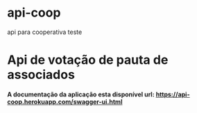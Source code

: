# api-coop
api para cooperativa teste

# Api de votação de pauta de associados

#### A documentação da aplicação esta disponível url: https://api-coop.herokuapp.com/swagger-ui.html
